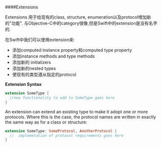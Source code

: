 ####Extensions

Extensions 用于给现有的class, structure, enumeration以及protocol增加新的"功能". 与Objective-C中的category很像,但是Swift中的extension是没有名字的.

在Swift中我们可以使用extension来:
* 添加computed instance property和computed type property
* 添加instance methods and type methods
* 添加新的 initializers
* 添加新的nested types
* 使现有的类型遵从指定的protocol

**Extension Syntax**

```Swift
extension SomeType {
  //new functionality to add to SomeType goes here
}
```
An extension can extend an existing type to make it adopt one or more protocols. Where this is the case, the protocol names are written in exactly the same way as for a class or structure:
```Swift
extension SomeType: SomeProtocol, AnotherProtocol {
  //  implemetation of protocol requirements goes here
}
```

